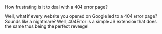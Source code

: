 How frustrating is it to deal with a 404 error page?

Well, what if every website you opened on Google led to a 404 error page? Sounds like a nightmare? Well, 404Error is a simple JS extension that does the same thus being the perfect revenge!

